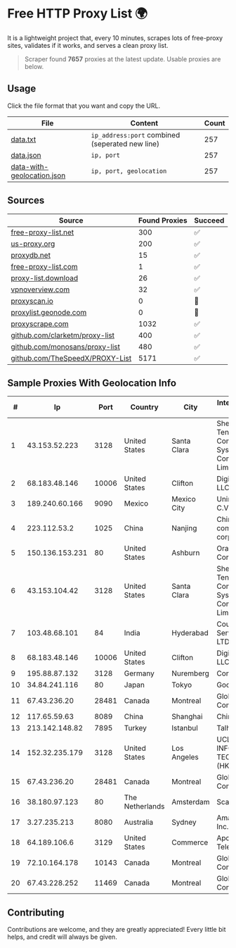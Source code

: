 
# Free HTTP Proxy List 🌍

It is a lightweight project that, every 10 minutes, scrapes lots of free-proxy sites, validates if it works, and serves a clean proxy list.


> Scraper found **7657** proxies at the latest update. Usable proxies are below.

## Usage

Click the file format that you want and copy the URL.


|File|Content|Count|
|----|-------|-----|
|[data.txt](https://raw.githubusercontent.com/themiralay/Proxy-List-World/master/data.txt)|`ip_address:port` combined (seperated new line)|257|
|[data.json](https://raw.githubusercontent.com/themiralay/Proxy-List-World/master/data.json)|`ip, port`|257|
|[data-with-geolocation.json](https://raw.githubusercontent.com/themiralay/Proxy-List-World/master/data-with-geolocation.json)|`ip, port, geolocation`|257|

## Sources

|Source|Found Proxies|Succeed|
|------|-------------|-------|
|[free-proxy-list.net](https://free-proxy-list.net)|300|✅|
|[us-proxy.org](https://www.us-proxy.org)|200|✅|
|[proxydb.net](http://proxydb.net)|15|✅|
|[free-proxy-list.com](https://free-proxy-list.com/?page=&port=&type%5B%5D=http&type%5B%5D=https&up_time=0&search=Search)|1|✅|
|[proxy-list.download](https://www.proxy-list.download/HTTP)|26|✅|
|[vpnoverview.com](https://vpnoverview.com/privacy/anonymous-browsing/free-proxy-servers)|32|✅|
|[proxyscan.io](https://www.proxyscan.io)|0|🚫|
|[proxylist.geonode.com](https://proxylist.geonode.com/api/proxy-list?limit=300&page=1&sort_by=lastChecked&sort_type=desc&protocols=http,https)|0|🚫|
|[proxyscrape.com](https://api.proxyscrape.com/v2/?request=displayproxies&protocol=http&timeout=10000&country=all&ssl=all&anonymity=all)|1032|✅|
|[github.com/clarketm/proxy-list](https://raw.githubusercontent.com/clarketm/proxy-list/master/proxy-list-raw.txt)|400|✅|
|[github.com/monosans/proxy-list](https://raw.githubusercontent.com/monosans/proxy-list/main/proxies/http.txt)|480|✅|
|[github.com/TheSpeedX/PROXY-List](https://raw.githubusercontent.com/TheSpeedX/PROXY-List/master/http.txt)|5171|✅|


## Sample Proxies With Geolocation Info

|#|Ip|Port|Country|City|Internet Service Provider|
|-|--|----|-------|----|-------------------------|
|1|43.153.52.223|3128|United States|Santa Clara|Shenzhen Tencent Computer Systems Company Limited|
|2|68.183.48.146|10006|United States|Clifton|DigitalOcean, LLC|
|3|189.240.60.166|9090|Mexico|Mexico City|Uninet S.A. de C.V.|
|4|223.112.53.2|1025|China|Nanjing|China Mobile communications corporation|
|5|150.136.153.231|80|United States|Ashburn|Oracle Corporation|
|6|43.153.104.42|3128|United States|Santa Clara|Shenzhen Tencent Computer Systems Company Limited|
|7|103.48.68.101|84|India|Hyderabad|Country Online Services PVT LTD|
|8|68.183.48.146|10006|United States|Clifton|DigitalOcean, LLC|
|9|195.88.87.132|3128|Germany|Nuremberg|Contabo GmbH|
|10|34.84.241.116|80|Japan|Tokyo|Google LLC|
|11|67.43.236.20|28481|Canada|Montreal|GloboTech Communications|
|12|117.65.59.63|8089|China|Shanghai|Chinanet|
|13|213.142.148.82|7895|Turkey|Istanbul|Talha Bogaz|
|14|152.32.235.179|3128|United States|Los Angeles|UCLOUD INFORMATION TECHNOLOGY (HK) LIMITED|
|15|67.43.236.20|28481|Canada|Montreal|GloboTech Communications|
|16|38.180.97.123|80|The Netherlands|Amsterdam|Scalaxy B.V.|
|17|3.27.235.213|8080|Australia|Sydney|Amazon.com, Inc.|
|18|64.189.106.6|3129|United States|Commerce|Apogee Telecom Inc.|
|19|72.10.164.178|10143|Canada|Montreal|GloboTech Communications|
|20|67.43.228.252|11469|Canada|Montreal|GloboTech Communications|



## Contributing

Contributions are welcome, and they are greatly appreciated! Every
little bit helps, and credit will always be given.


